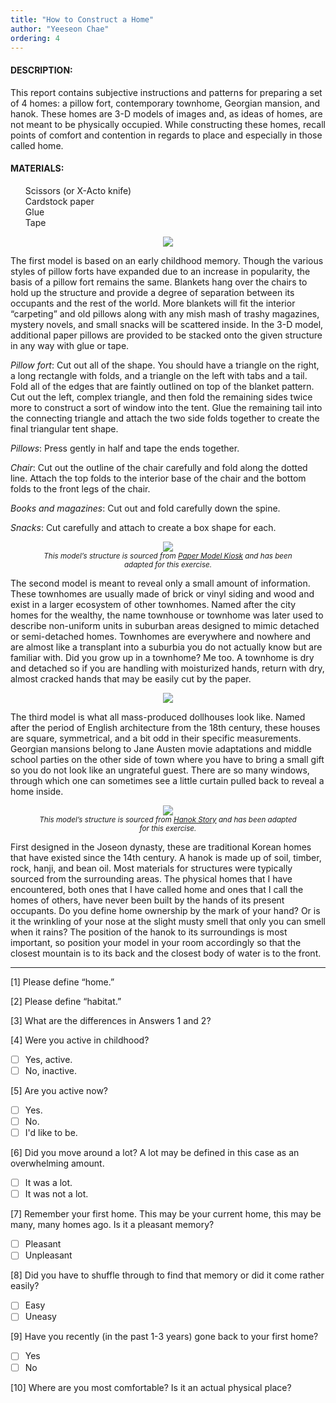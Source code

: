 ```yaml
---
title: "How to Construct a Home"
author: "Yeeseon Chae"
ordering: 4
---
```


#### DESCRIPTION:

This report contains subjective instructions and patterns for preparing a set of 4 homes: a pillow fort, contemporary townhome, Georgian mansion, and hanok. These homes are 3-D models of images and, as ideas of homes, are not meant to be physically occupied. While constructing these homes, recall points of comfort and contention in regards to place and especially in those called home.

#### MATERIALS:

- Scissors (or X-Acto knife)
- Cardstock paper
- Glue
- Tape

<figure>
    <img src="/assets/zine/z3/how-to-construct-a-home/pillowfort.jpg">
</figure>

The first model is based on an early childhood memory. Though the various styles of pillow forts have expanded due to an increase in popularity, the basis of a pillow fort remains the same. Blankets hang over the chairs to hold up the structure and provide a degree of separation between its occupants and the rest of the world. More blankets will fit the interior “carpeting” and old pillows along with any mish mash of trashy magazines, mystery novels, and small snacks will be scattered inside. In the 3-D model, additional paper pillows are provided to be stacked onto the given structure in any way with glue or tape.

_Pillow fort_: Cut out all of the shape. You should have a triangle on the right, a long rectangle with folds, and a triangle on the left with tabs and a tail. Fold all of the edges that are faintly outlined on top of the blanket pattern. Cut out the left, complex triangle, and then fold the remaining sides twice more to construct a sort of window into the tent. Glue the remaining tail into the connecting triangle and attach the two side folds together to create the final triangular tent shape.

_Pillows_: Press gently in half and tape the ends together.

_Chair_: Cut out the outline of the chair carefully and fold along the dotted line. Attach the top folds to the interior base of the chair and the bottom folds to the front legs of the chair.

_Books and magazines_: Cut out and fold carefully down the spine.

_Snacks_: Cut carefully and attach to create a box shape for each.

<figure>
    <img src="/assets/zine/z3/how-to-construct-a-home/townhome.jpg">
    <figcaption>This model’s structure is sourced from <a href="http://www.papermodelkiosk.com/shop/item-detail.php?item_id=440&category_id=167">Paper Model Kiosk</a> and has been adapted for this exercise.</figcaption>
</figure>

The second model is meant to reveal only a small amount of information. These townhomes are usually made of brick or vinyl siding and wood and exist in a larger ecosystem of other townhomes. Named after the city homes for the wealthy, the name townhouse or townhome was later used to describe non-uniform units in suburban areas designed to mimic detached or semi-detached homes. Townhomes are everywhere and nowhere and are almost like a transplant into a suburbia you do not actually know but are familiar with. Did you grow up in a townhome? Me too. A townhome is dry and detached so if you are handling with moisturized hands, return with dry, almost cracked hands that may be easily cut by the paper.

<figure>
    <img src="/assets/zine/z3/how-to-construct-a-home/georgianmansion.jpg">
</figure>

The third model is what all mass-produced dollhouses look like. Named after the period of English architecture from the 18th century, these houses are square, symmetrical, and a bit odd in their specific measurements. Georgian mansions belong to Jane Austen movie adaptations and middle school parties on the other side of town where you have to bring a small gift so you do not look like an ungrateful guest. There are so many windows, through which one can sometimes see a little curtain pulled back to reveal a home inside.

<figure>
    <img src="/assets/zine/z3/how-to-construct-a-home/hanok.jpg">
    <figcaption>This model’s structure is sourced from <a href="http://han-ok-story.com/class.html">Hanok Story</a> and has been adapted for this exercise.</figcaption>
</figure>

First designed in the Joseon dynasty, these are traditional Korean homes that have existed since the 14th century. A hanok is made up of soil, timber, rock, hanji, and bean oil. Most materials for structures were typically sourced from the surrounding areas. The physical homes that I have encountered, both ones that I have called home and ones that I call the homes of others, have never been built by the hands of its present occupants. Do you define home ownership by the mark of your hand? Or is it the wrinkling of your nose at the slight musty smell that only you can smell when it rains? The position of the hanok to its surroundings is most important, so position your model in your room accordingly so that the closest mountain is to its back and the closest body of water is to the front.

---

[1] Please define “home.”

[2] Please define “habitat.”

[3] What are the differences in Answers 1 and 2?

[4] Were you active in childhood?

- [ ] Yes, active.
- [ ] No, inactive.

[5] Are you active now?

- [ ] Yes.
- [ ] No.
- [ ] I'd like to be.

[6] Did you move around a lot? A lot may be defined in this case as an overwhelming amount.

- [ ] It was a lot.
- [ ] It was not a lot.

[7] Remember your first home. This may be your current home, this may be many, many homes ago. Is it a pleasant memory?

- [ ] Pleasant
- [ ] Unpleasant

[8] Did you have to shuffle through to find that memory or did it come rather easily?

- [ ] Easy
- [ ] Uneasy

[9] Have you recently (in the past 1-3 years) gone back to your first home?

- [ ] Yes
- [ ] No

[10] Where are you most comfortable? Is it an actual physical place?

<style>
    figure {
        text-align: center;
    }
    figcaption {
        font-style: italic;
        font-size: smaller;
    }
    ul {
        list-style-type: none;
    }
</style>
